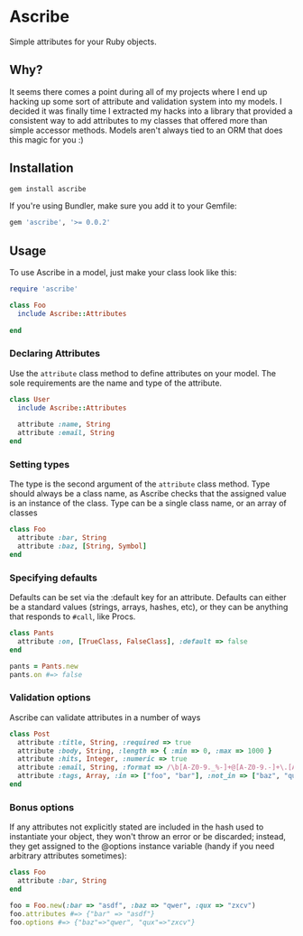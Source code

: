 # Ascribe

Simple attributes for your Ruby objects.

## Why?

It seems there comes a point during all of my projects where I end up hacking up some sort of attribute and validation system into my models. I decided it was finally time I extracted my hacks into a library that provided a consistent way to add attributes to my classes that offered more than simple accessor methods. Models aren't always tied to an ORM that does this magic for you :)

## Installation

```bash
gem install ascribe
```

If you're using Bundler, make sure you add it to your Gemfile:

```ruby
gem 'ascribe', '>= 0.0.2'
```

## Usage

To use Ascribe in a model, just make your class look like this:

```ruby
require 'ascribe'

class Foo
  include Ascribe::Attributes
  
end
```
### Declaring Attributes

Use the `attribute` class method to define attributes on your model. The sole requirements are the name and type of the attribute.

```ruby
class User
  include Ascribe::Attributes
  
  attribute :name, String
  attribute :email, String
end
```

### Setting types

The type is the second argument of the `attribute` class method. Type should always be a class name, as Ascribe checks that the assigned value is an instance of the class. Type can be a single class name, or an array of classes

```ruby
class Foo
  attribute :bar, String
  attribute :baz, [String, Symbol]
end
```

### Specifying defaults

Defaults can be set via the :default key for an attribute. Defaults can either be a standard values (strings, arrays, hashes, etc), or they can be anything that responds to `#call`, like Procs.

```ruby
class Pants
  attribute :on, [TrueClass, FalseClass], :default => false
end

pants = Pants.new
pants.on #=> false
```


### Validation options

Ascribe can validate attributes in a number of ways

```ruby
class Post
  attribute :title, String, :required => true                                       # presence
  attribute :body, String, :length => { :min => 0, :max => 1000 }                   # length
  attribute :hits, Integer, :numeric => true                                        # numericality
  attribute :email, String, :format => /\b[A-Z0-9._%-]+@[A-Z0-9.-]+\.[A-Z]{2,4}\b/  # format
  attribute :tags, Array, :in => ["foo", "bar"], :not_in => ["baz", "qux"]          # inclusion/exclusion
end
```

### Bonus options

If any attributes not explicitly stated are included in the hash used to instantiate your object, they won't throw an error or be discarded; instead, they get assigned to the @options instance variable (handy if you need arbitrary attributes sometimes):

```ruby
class Foo
  attribute :bar, String
end

foo = Foo.new(:bar => "asdf", :baz => "qwer", :qux => "zxcv")
foo.attributes #=> {"bar" => "asdf"}
foo.options #=> {"baz"=>"qwer", "qux"=>"zxcv"}
```